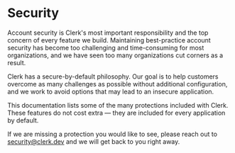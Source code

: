 # Security

Account security is Clerk's most important responsibility and the top concern of every feature we build. Maintaining best-practice account security has become too challenging and time-consuming for most organizations, and we have seen too many organizations cut corners as a result.

Clerk has a secure-by-default philosophy. Our goal is to help customers overcome as many challenges as possible without additional configuration, and we work to avoid options that may lead to an insecure application.

This documentation lists some of the many protections included with Clerk. These features do not cost extra — they are included for every application by default.

If we are missing a protection you would like to see, please reach out to [security@clerk.dev](mailto:security@clerk.dev) and we will get back to you right away.

